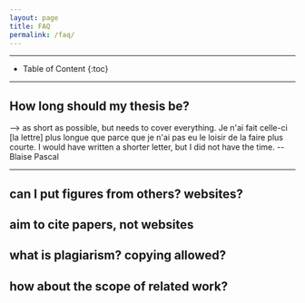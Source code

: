 ```yaml
---
layout: page
title: FAQ
permalink: /faq/
---
```


- - -

* Table of Content
{:toc}

- - -

## How long should my thesis be?

--> as short as possible, but needs to cover everything.
Je n'ai fait celle-ci [la lettre] plus longue que parce que je n'ai pas eu le loisir de la faire plus courte.
I would have written a shorter letter, but I did not have the time.
-- Blaise Pascal

- - -

## can I put figures from others? websites?

## aim to cite papers, not websites

## what is plagiarism? copying allowed?

## how about the scope of related work?
